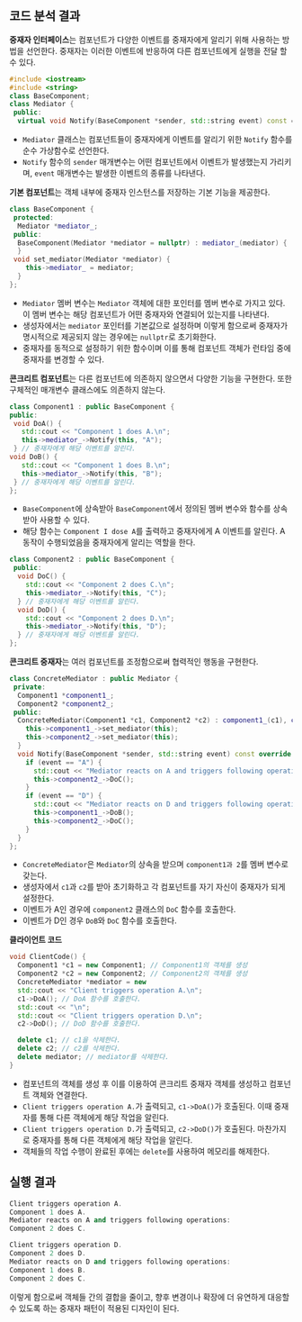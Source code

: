 ## 코드 분석 결과
**중재자 인터페이스**는 컴포넌트가 다양한 이벤트를 중재자에게 알리기 위해 사용하는 방법을 선언한다. 중재자는 이러한 이벤트에 반응하여 다른 컴포넌트에게 실행을 전달 할 수 있다. 
```C++
#include <iostream>
#include <string>
class BaseComponent;
class Mediator {
 public:
  virtual void Notify(BaseComponent *sender, std::string event) const = 0;
```
* ```Mediator``` 클래스는 컴포넌트들이 중재자에게 이벤트를 알리기 위한 ```Notify``` 함수를 순수 가상함수로 선언한다.
* ```Notify``` 함수의 ```sender``` 매개변수는 어떤 컴포넌트에서 이벤트가 발생했는지 가리키며, ```event``` 매개변수는 발생한 이벤트의 종류를 나타낸다.

 **기본 컴포넌트**는 객체 내부에 중재자 인스턴스를 저장하는 기본 기능을 제공한다.
```C++
class BaseComponent {
 protected:
  Mediator *mediator_;
 public:
  BaseComponent(Mediator *mediator = nullptr) : mediator_(mediator) {
  }
 void set_mediator(Mediator *mediator) {
    this->mediator_ = mediator;
  }
};
```
* ```Mediator``` 멤버 변수는 ```Mediator``` 객체에 대한 포인터를 멤버 변수로 가지고 있다. 이 멤버 변수는 해당 컴포넌트가 어떤 중재자와 연결되어 있는지를 나타낸다.
* 생성자에서는 ```mediator``` 포인터를 기본값으로 설정하며 이렇게 함으로써 중재자가 명시적으로 제공되지 않는 경우에는 ```nullptr```로 초기화한다.
* 중재자를 동적으로 설정하기 위한 함수이며 이를 통해 컴포넌트 객체가 런타임 중에 중재자를 변경할 수 있다.

 **콘크리트 컴포넌트**는 다른 컴포넌트에 의존하지 않으면서 다양한 기능을 구현한다. 또한 구체적인 매개변수 클래스에도 의존하지 않는다.
 ```C++
class Component1 : public BaseComponent {
 public:
  void DoA() {
    std::cout << "Component 1 does A.\n";
    this->mediator_->Notify(this, "A");
  } // 중재자에게 해당 이벤트를 알린다.
 void DoB() {
    std::cout << "Component 1 does B.\n";
    this->mediator_->Notify(this, "B");
  } // 중재자에게 해당 이벤트를 알린다.
};
```
* ```BaseComponent```에 상속받아 ```BaseComponent```에서 정의된 멤버 변수와 함수를 상속받아 사용할 수 있다.
* 해당 함수는 ```Component I dose A```를 출력하고 중재자에게 A 이벤트를 알린다. A 동작이 수행되었음을 중재자에게 알리는 역할을 한다.
```C++
class Component2 : public BaseComponent {
 public:
  void DoC() {
    std::cout << "Component 2 does C.\n";
    this->mediator_->Notify(this, "C");
  } // 중재자에게 해당 이벤트를 알린다.
  void DoD() {
    std::cout << "Component 2 does D.\n";
    this->mediator_->Notify(this, "D");
  } // 중재자에게 해당 이벤트를 알린다.
};
```

 **콘크리트 중재자**는 여러 컴포넌트를 조정함으로써 협력적인 행동을 구현한다.
```C++
class ConcreteMediator : public Mediator {
 private:
  Component1 *component1_;
  Component2 *component2_;
 public:
  ConcreteMediator(Component1 *c1, Component2 *c2) : component1_(c1), component2_(c2) {
    this->component1_->set_mediator(this);
    this->component2_->set_mediator(this);
  } 
  void Notify(BaseComponent *sender, std::string event) const override {
    if (event == "A") {
      std::cout << "Mediator reacts on A and triggers following operations:\n";
      this->component2_->DoC();
    } 
    if (event == "D") {
      std::cout << "Mediator reacts on D and triggers following operations:\n";
      this->component1_->DoB();
      this->component2_->DoC();
    } 
  }
};
```
* ```ConcreteMediator```은 ```Mediator```의 상속을 받으며 ```component1과 2```를 멤버 변수로 갖는다.
* 생성자에서 ```c1```과 ```c2```를 받아 초기화하고 각 컴포넌트를 자기 자신이 중재자가 되게 설정한다.
* 이벤트가 A인 경우에 ```component2``` 클래스의 ```DoC``` 함수를 호출한다.
* 이벤트가 D인 경우 ```DoB```와 ```DoC``` 함수를 호출한다.

**클라이언트 코드**
```C++
void ClientCode() {
  Component1 *c1 = new Component1; // Component1의 객체를 생성
  Component2 *c2 = new Component2; // Component2의 객체를 생성
  ConcreteMediator *mediator = new
  std::cout << "Client triggers operation A.\n";
  c1->DoA(); // DoA 함수를 호출한다.
  std::cout << "\n";
  std::cout << "Client triggers operation D.\n";
  c2->DoD(); // DoD 함수를 호출한다.

  delete c1; // c1을 삭제한다.
  delete c2; // c2를 삭제한다.
  delete mediator; // mediator를 삭제한다.
}
```
* 컴포넌트의 객체를 생성 후 이를 이용하여 콘크리트 중재자 객체를 생성하고 컴포넌트 객체와 연결한다.
* ```Client triggers operation A.```가 출력되고, ```c1->DoA()```가 호출된다. 이때 중재자를 통해 다른 객체에게 해당 작업을 알린다.
* ```Client triggers operation D.```가 출력되고, ```c2->DoD()```가 호출된다. 마찬가지로 중재자를 통해 다른 객체에게 해당 작업을 알린다.
* 객체들의 작업 수행이 완료된 후에는 ```delete```를 사용하여 메모리를 해제한다.

## 실행 결과
```C++
Client triggers operation A.
Component 1 does A.
Mediator reacts on A and triggers following operations:
Component 2 does C.

Client triggers operation D.
Component 2 does D.
Mediator reacts on D and triggers following operations:
Component 1 does B.
Component 2 does C.
```
이렇게 함으로써 객체들 간의 결합을 줄이고, 향후 변경이나 확장에 더 유연하게 대응할 수 있도록 하는 중재자 패턴이 적용된 디자인이 된다.

